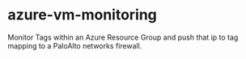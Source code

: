 # azure-vm-monitoring

Monitor Tags within an Azure Resource Group and push that ip to tag mapping to a PaloAlto networks firewall.
